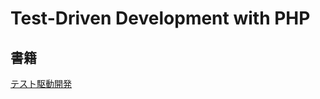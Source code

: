 # Test-Driven Development with PHP

## 書籍

[テスト駆動開発](https://shop.ohmsha.co.jp/shopdetail/000000004967/)
